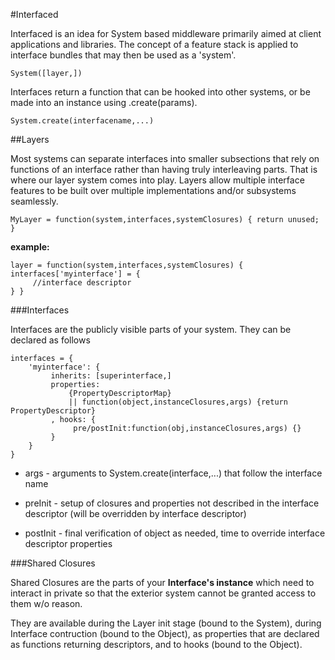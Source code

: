 #Interfaced

Interfaced is an idea for System based middleware primarily aimed at client applications and libraries. The concept of a feature stack is applied to interface bundles that may then be used as a 'system'.

    System([layer,])

Interfaces return a function that can be hooked into other systems, or be made into an instance using .create(params).

    System.create(interfacename,...)

##Layers

Most systems can separate interfaces into smaller subsections that rely on functions of an interface rather than having truly interleaving parts. That is where our layer system comes into play. Layers allow multiple interface features to be built over multiple implementations and/or subsystems seamlessly.

    MyLayer = function(system,interfaces,systemClosures) { return unused; }

__example:__

    layer = function(system,interfaces,systemClosures) { interfaces['myinterface'] = {
         //interface descriptor
    } }

###Interfaces

Interfaces are the publicly visible parts of your system. They can be declared as follows

    interfaces = {
        'myinterface': {
             inherits: [superinterface,]
             properties:
                 {PropertyDescriptorMap}
                 || function(object,instanceClosures,args) {return PropertyDescriptor}
             , hooks: {
                  pre/postInit:function(obj,instanceClosures,args) {}
             }
        }
    }

* args - arguments to System.create(interface,...) that follow the interface name

* preInit - setup of closures and properties not described in the interface descriptor (will be overridden by interface descriptor)
* postInit - final verification of object as needed, time to override interface descriptor properties

###Shared Closures

Shared Closures are the parts of your __Interface's instance__ which need to interact in private so that the exterior system cannot be granted access to them w/o reason.

They are available during the Layer init stage (bound to the System), during Interface contruction (bound to the Object), as properties that are declared as functions returning descriptors, and to hooks (bound to the Object).

